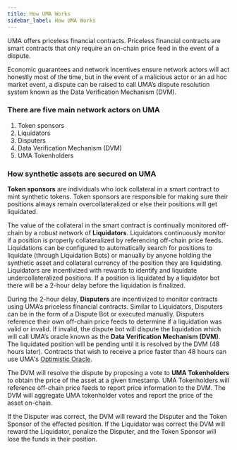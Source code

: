 ```yaml
---
title: How UMA Works
sidebar_label: How UMA Works
---
```


UMA offers priceless financial contracts. Priceless financial contracts are smart contracts that only require an on-chain price feed in the event of a dispute. 

Economic guarantees and network incentives ensure network actors will act honestly most of the time, but in the event of a malicious actor or an ad hoc market event, a dispute can be raised to call UMA’s dispute resolution system known as the Data Verification Mechanism (DVM). 

### There are five main network actors on UMA

1. Token sponsors
2. Liquidators
3. Disputers
4. Data Verification Mechanism (DVM)
5. UMA Tokenholders

### How synthetic assets are secured on UMA

**Token sponsors** are individuals who lock collateral in a smart contract to mint synthetic tokens. Token sponsors are responsible for making sure their positions always remain overcollateralized or else their positions will get liquidated.

The value of the collateral in the smart contract is continually monitored off-chain by a robust network of **Liquidators**. Liquidators continuously monitor if a position is properly collateralized by referencing off-chain price feeds. Liquidations can be configured to automatically search for positions to liquidate (through Liquidation Bots) or manually by anyone holding the synthetic asset and collateral currency of the position they are liquidating. Liquidators are incentivized with rewards to identify and liquidate undercollateralized positions. If a position is liquidated by a liquidator bot there will be a 2-hour delay before the liquidation is finalized. 

During the 2-hour delay, **Disputers** are incentivized to monitor contracts using UMA’s priceless financial contracts. Similar to Liquidators, Disputers can be in the form of a Dispute Bot or executed manually. Disputers reference their own off-chain price feeds to determine if a liquidation was valid or invalid. If invalid, the dispute bot will dispute the liquidation which will call UMA’s oracle known as the **Data Verification Mechanism (DVM)**. The liquidated position will be pending until it is resolved by the DVM (48 hours later). Contracts that wish to receive a price faster than 48 hours can use UMA's [Optimistic Oracle](/getting-started/oracle.md). 

The DVM will resolve the dispute by proposing a vote to **UMA Tokenholders** to obtain the price of the asset at a given timestamp. UMA Tokenholders will reference off-chain price feeds to report price information to the DVM. The DVM will aggregate UMA tokenholder votes and report the price of the asset on-chain. 

If the Disputer was correct, the DVM will reward the Disputer and the Token Sponsor of the effected position. If the Liquidator was correct the DVM will reward the Liquidator, penalize the Disputer, and the Token Sponsor will lose the funds in their position. 


